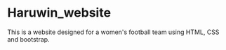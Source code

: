 # Haruwin_website
This is a website designed for a women's football team using HTML, CSS and bootstrap.
